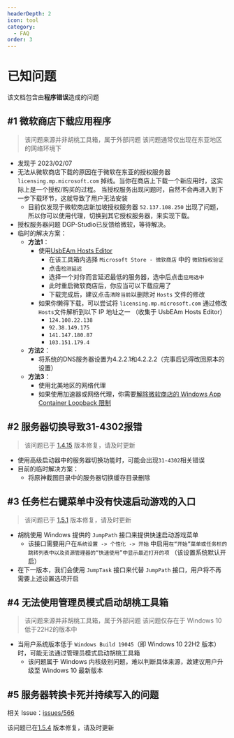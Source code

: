 ```yaml
---
headerDepth: 2
icon: tool
category:
  - FAQ
order: 3
---
```


# 已知问题
该文档包含由**程序错误**造成的问题

## #1 微软商店下载应用程序
> 该问题来源并非胡桃工具箱，属于外部问题 该问题通常仅出现在东亚地区的网络环境下

- 发现于 2023/02/07
- 无法从微软商店下载的原因在于微软在东亚的授权服务器 `licensing.mp.microsoft.com` 掉线。当你在商店上下载一个新应用时，这实际上是一个授权/购买的过程。 当授权服务出现问题时，自然不会再进入到下一步下载环节，这就导致了用户无法安装
  - 目前仅发现于微软商店新加坡授权服务器 `52.137.108.250` 出现了问题，所以你可以使用代理，切换到其它授权服务器，来实现下载。
- 授权服务器问题 DGP-Studio已反馈给微软，等待解决。
- 临时的解决方案：
  - **方法1**：
    - 使用[UsbEAm Hosts Editor](https://www.dogfight360.com/blog/475/)
      - 在该工具箱内选择 `Microsoft Store - 微软商店` 中的 `微软授权验证`
      - 点击`检测延迟`
      - 选择一个对你而言延迟最低的服务器，选中后点击`应用选中`
      - 此时重启微软商店后，你应当可以下载应用了
      - 下载完成后，建议点击`清除当前`以删除对 `Hosts` 文件的修改
    - 如果你懒得下载，可以尝试将 `licensing.mp.microsoft.com` 通过修改 `Hosts`文件解析到以下 IP 地址之一 （收集于 UsbEAm Hosts Editor）
      - `124.108.22.138`
      - `92.38.149.175`
      - `141.147.180.87`
      - `103.151.179.4`
  - **方法2**：
    - 将系统的DNS服务器设置为4.2.2.1和4.2.2.2（完事后记得改回原本的设置）
  - **方法3**：
    - 使用北美地区的网络代理
    - 如果使用加速器或网络代理，你需要[解除微软商店的 Windows App Container Loopback 限制](exceptions.html#_502-bad-gateway)


## #2 服务器切换导致31-4302报错
> 该问题已于 [1.4.15](/statements/update-log.html#1-4-15) 版本修复，请及时更新
- 使用高级启动器中的服务器切换功能时，可能会出现`31-4302`相关错误
- 目前的临时解决方案：
  - 将原神截图目录中的服务器切换缓存目录删除

## #3 任务栏右键菜单中没有快速启动游戏的入口
> 该问题已于 [1.5.1](/statements/update-log.html#1-5-1) 版本修复，请及时更新
- 胡桃使用 Windows 提供的 `JumpPath` 接口来提供快速启动游戏菜单
  - 该接口需要用户在`系统设置 -> 个性化 -> 开始` 中启用`在“开始”菜单或任务栏的跳转列表中以及资源管理器的“快速使用”中显示最近打开的项` （该设置系统默认开启）
- 在下一版本，我们会使用 `JumpTask` 接口来代替 `JumpPath` 接口，用户将不再需要上述设置选项开启

## #4 无法使用管理员模式启动胡桃工具箱
> 该问题来源并非胡桃工具箱，属于外部问题 该问题仅存在于 Windows 10 低于22H2的版本中

- 当用户系统版本低于 `Windows Build 19045`（即 Windows 10 22H2 版本）时，可能无法通过管理员模式启动胡桃工具箱
  - 该问题属于 Windows 内核级别问题，难以判断具体来源，故建议用户升级至 Windows 10 最新版本

## #5 服务器转换卡死并持续写入的问题
相关 Issue：[issues/566](https://github.com/DGP-Studio/Snap.Hutao/issues/566)

该问题已在[1.5.4](/statements/update-log.html#1-5-4) 版本修复，请及时更新